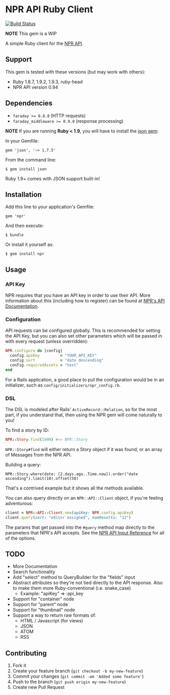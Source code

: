 # NPR API Ruby Client

[![Build Status](https://travis-ci.org/bricker88/npr.png)](https://travis-ci.org/bricker88/npr)
 
**NOTE** This gem is a WIP

A simple Ruby client for the 
[NPR API](http://www.npr.org/api/index).


## Support

This gem is tested with these versions (but may 
work with others):

* Ruby 1.8.7, 1.9.2, 1.9.3, ruby-head
* NPR API version 0.94


## Dependencies

* `faraday >= 0.8.0` (HTTP requests)
* `faraday_middleware >= 0.9.0` (response processing)

**NOTE** If you are running **Ruby < 1.9**, you will have to install 
the [json gem](http://rubygems.org/gems/json):

In your Gemfile:

    gem 'json', '~> 1.7.5'
    
From the command line:

    $ gem install json

Ruby 1.9+ comes with JSON support built-in!


## Installation

Add this line to your application's Gemfile:

    gem 'npr'

And then execute:

    $ bundle

Or install it yourself as:

    $ gem install npr


## Usage

### API Key

NPR requires that you have an API key in order to use 
their API. More information about this (including how 
to register) can be found at
[NPR's API Documentation](http://www.npr.org/api/index).

### Configuration

API requests can be configured globally. This is recommended 
for setting the API Key, but you can also set other parameters
which will be passed in with every request (unless overridden):

```ruby
NPR.configure do |config|
  config.apiKey         = "YOUR_API_KEY"
  config.sort           = "date descending"
  config.requiredAssets = "text"
end
```

For a Rails application, a good place to put the configuration 
would be in an initializer, such as `config/initializers/npr_config.rb`.

### DSL

The DSL is modeled after Rails' `ActiveRecord::Relation`, so for the 
most part, if you understand that, then using the NPR gem will come
naturally to you!

To find a story by ID:

```ruby
NPR::Story.find(1999) #=> NPR::Story
```

`NPR::Story#find` will either return a Story object if it was found,
or an array of Messages from the NPR API.

Building a query:

```
NPR::Story.where(date: [2.days.ago..Time.now]).order("date ascending").limit(10).offset(50)
```

That's a contrived example but it shows all the methods available.

You can also query directly on an `NPR::API::Client` object, if you're
feeling adventurous:

```ruby
client = NPR::API::Client.new(apiKey: NPR.config.apiKey)
client.query(sort: "editor assigned", numResults: "12")
```

The params that get passed into the `#query` method map directly to
the parameters that NPR's API accepts. See the 
[NPR API Input Reference](http://www.npr.org/api/inputReference.php) 
for all of the options.


## TODO

* More Documentation
* Search functionality
* Add "select" method to QueryBuilder for the "fields" input
* Abstract attributes so they're not tied directly to the API response.
Also to make them more Ruby-conventional (i.e. snake_case)
    * Example: "apiKey" => :api_key
* Support for "container" node
* Support for "parent" node
* Support for "thumbnail" node
* Support a way to return raw formats of:
    * HTML / Javascript (for views)
    * JSON
    * ATOM
    * RSS


## Contributing

1. Fork it
2. Create your feature branch (`git checkout -b my-new-feature`)
3. Commit your changes (`git commit -am 'Added some feature'`)
4. Push to the branch (`git push origin my-new-feature`)
5. Create new Pull Request

